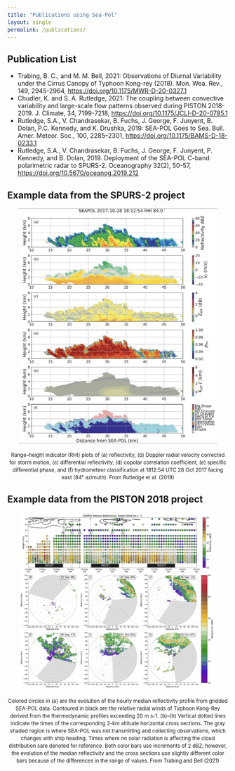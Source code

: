 ```yaml
---
title: "Publications using Sea-Pol"
layout: single
permalink: /publications/  
---
```


## Publication List

- Trabing, B. C., and M. M. Bell, 2021: Observations of Diurnal Variability under the Cirrus Canopy of Typhoon Kong-rey
(2018). Mon. Wea. Rev., 149, 2945-2964, https://doi.org/10.1175/MWR-D-20-0327.1
- Chudler, K. and S. A. Rutledge, 2021: The coupling between convective variability and large-scale flow patterns
observed during PISTON 2018-2019. J. Climate, 34, 7199-7218, https://doi.org/10.1175/JCLI-D-20-0785.1
- Rutledge, S.A., V. Chandrasekar, B. Fuchs, J. George, F. Junyent, B. Dolan, P.C. Kennedy, and K. Drushka, 2019: SEA-POL Goes to Sea. Bull. Amer. Meteor. Soc., 100, 2285–2301, https://doi.org/10.1175/BAMS-D-18-0233.1
- Rutledge, S.A., V. Chandrasekar, B. Fuchs, J. George, F. Junyent, P. Kennedy, and B. Dolan, 2019. Deployment of the
SEA-POL C-band polarimetric radar to SPURS-2. Oceanography 32(2), 50-57, https://doi.org/10.5670/oceanog.2019.212


## Example data from the SPURS-2 project

<center><div>
<img src="/assets/spurs_example.png" width="90%" alt="Spurs Data"></div>
<p><small><italic> Range–height indicator (RHI) plots of (a) reflectivity, (b) Doppler radial velocity corrected for storm motion, (c) differential reflectivity, (d) copolar correlation coefficient, (e) specific differential phase, and (f) hydrometeor classification at 1812:54 UTC 28 Oct 2017 facing east (84° azimuth). From Rutledge et al. (2019)
</italic></small></p>
</center>


## Example data from the PISTON 2018 project

<center><div>
<img src="/assets/piston_example.png" width="90%" alt="PISTON Data"></div>
<p><small><italic> Colored circles in (a) are the evolution of the hourly median
reflectivity profile from gridded SEA-POL data. Contoured in
black are the relative radial winds of Typhoon Kong-Rey
derived from the thermodynamic profiles exceeding 20 m s-1.
(b)–(h) Vertical dotted lines indicate the times of the
corresponding 2-km altitude horizontal cross sections. The gray
shaded region is where SEA-POL was not transmitting and
collecting observations, which changes with ship heading.
Times where no solar radiation is affecting the cloud
distribution sare denoted for reference. Both color bars use
increments of 2 dBZ; however, the evolution of the median
reflectivity and the cross sections use slightly different color
bars because of the differences in the range of values. From
Trabing and Bell (2021)
</italic></small></p>
</center>
